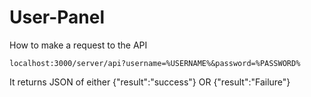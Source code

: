 # User-Panel

How to make a request to the API
```
localhost:3000/server/api?username=%USERNAME%&password=%PASSWORD%
```
It returns JSON of either
{"result":"success"}
OR
{"result":"Failure"}
